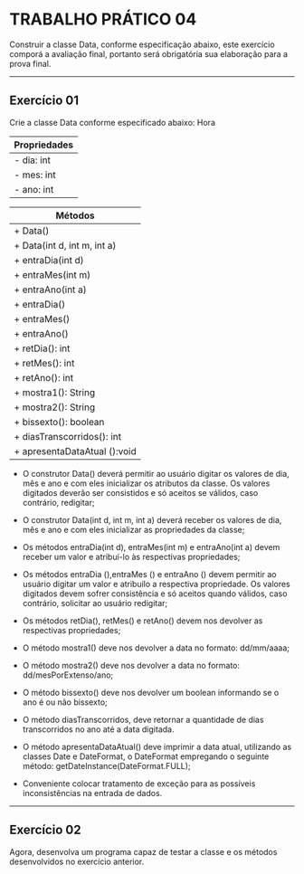 # TRABALHO PRÁTICO 04

Construir a classe Data, conforme especificação abaixo, este exercício comporá a avaliação final, portanto será obrigatória sua elaboração para a prova final.


***

## Exercício 01

Crie a classe Data conforme especificado abaixo:
Hora


| Propriedades|
|------------|
| - dia: int |
| - mes: int |
| - ano: int |

| Métodos |
|------------|
| + Data() |
| + Data(int d, int m, int a) |
| + entraDia(int d) |
| + entraMes(int m) |
| + entraAno(int a) |
| + entraDia() |
| + entraMes() |
| + entraAno() |
| + retDia(): int |
| + retMes(): int |
| + retAno(): int |
| + mostra1(): String |
| + mostra2(): String |
| + bissexto(): boolean |
| + diasTranscorridos(): int |
| + apresentaDataAtual ():void |

- O construtor Data() deverá permitir ao usuário digitar os valores de dia, mês e ano e  com eles inicializar os atributos da classe. Os valores digitados deverão ser consistidos e só aceitos se válidos, caso contrário, redigitar;

- O construtor Data(int d, int m, int a) deverá receber os valores de dia, mês e ano e com eles inicializar as propriedades da classe;

- Os métodos entraDia(int d), entraMes(int m) e entraAno(int a) devem receber um valor e atribuí-lo às respectivas propriedades;

- Os métodos entraDia (),entraMes () e entraAno () devem permitir ao usuário digitar um valor e atribuílo a respectiva propriedade. Os valores digitados devem sofrer  consistência e só aceitos quando válidos, caso contrário, solicitar ao usuário redigitar;

- Os métodos retDia(), retMes() e retAno() devem nos devolver as respectivas propriedades;

- O método mostra1() deve nos devolver a data no formato: dd/mm/aaaa;

- O método mostra2() deve nos devolver a data no formato: dd/mesPorExtenso/ano;

- O método bissexto() deve nos devolver um boolean informando se o ano é ou não bissexto;

- O método diasTranscorridos, deve retornar a quantidade de dias transcorridos no ano até a data digitada.

- O método apresentaDataAtual() deve imprimir a data atual, utilizando as classes Date e DateFormat, o DateFormat empregando o seguinte método: getDateInstance(DateFormat.FULL);

- Conveniente colocar tratamento de exceção para as possíveis inconsistências na entrada de dados.

***

## Exercício 02

Agora, desenvolva um programa capaz de testar a classe e os métodos desenvolvidos no exercício anterior.